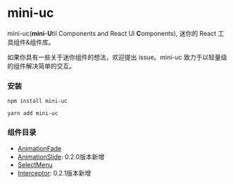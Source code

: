# mini-uc

mini-uc(**mini**-**U**til Components and React UI **C**omponents), 迷你的 React 工具组件&组件库。

如果你具有一些关于迷你组件的想法，欢迎提出 issue。mini-uc 致力于以轻量级的组件解决简单的交互。

### 安装

```
npm install mini-uc
```

```
yarn add mini-uc
```

### 组件目录

+ [AnimationFade](https://github.com/yuzhounanhai/mini-uc/blob/master/src/components/Animation/Fade/doc/desc.md)
+ [AnimationSlide](https://github.com/yuzhounanhai/mini-uc/blob/master/src/components/Animation/Slide/doc/desc.md): 0.2.0版本新增
+ [SelectMenu](https://github.com/yuzhounanhai/mini-uc/blob/master/src/components/SelectMenu/doc/desc.md)
+ [Interceptor](https://github.com/yuzhounanhai/mini-uc/blob/master/src/components/Animation/Slide/doc/desc.md): 0.2.1版本新增